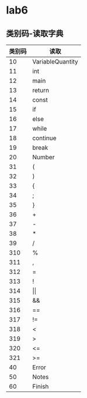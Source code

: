 # lab6

## 类别码-读取字典

| 类别码 | 读取             |
| ------ | ---------------- |
| 10     | VariableQuantity |
| 11     | int              |
| 12     | main             |
| 13     | return           |
| 14     | const            |
| 15     | if               |
| 16     | else             |
| 17 | while |
| 18 | continue |
| 19 | break |
| 20     | Number           |
| 31     | (                |
| 32     | )                |
| 33     | {                |
| 34     | ;                |
| 35     | }                |
| 36     | +                |
| 37     | -                |
| 38     | *                |
| 39     | /                |
| 310    | %                |
| 311    | ,                |
| 312    | =                |
| 313    | !               |
| 314 | \|\| |
| 315 | && |
| 316 | == |
| 317 | != |
| 318 | < |
| 319 | > |
| 320 | <= |
| 321 | >= |
| 40     | Error            |
| 50     | Notes            |
| 60     | Finish           |



